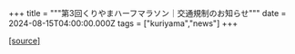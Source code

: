 +++
title = """第3回くりやまハーフマラソン｜交通規制のお知らせ"""
date = 2024-08-15T04:00:00.000Z
tags = ["kuriyama","news"]
+++


[[source]](https://www.town.kuriyama.hokkaido.jp/site/kuriyama-harf/24451.html)
